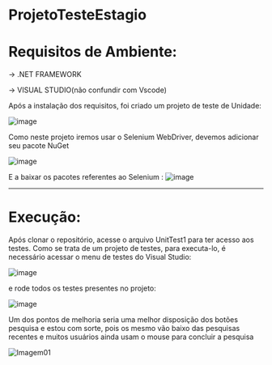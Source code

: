 # ProjetoTesteEstagio

# Requisitos de Ambiente:

→ .NET FRAMEWORK

→ VISUAL STUDIO(não confundir com Vscode)

Após a instalação dos requisitos, foi criado um projeto de teste de Unidade:

![image](https://user-images.githubusercontent.com/101608364/210457375-cb2861fe-7e2b-43b8-9120-8786dd4237a9.png)

Como neste projeto iremos usar o Selenium WebDriver, devemos adicionar seu pacote NuGet

![image](https://user-images.githubusercontent.com/101608364/210457427-aee1e1d5-5c86-4b66-ab11-86d6a9b1bc00.png)

E a baixar os pacotes referentes ao Selenium :
![image](https://user-images.githubusercontent.com/101608364/210457477-b73c1cf3-0106-4c9b-b75c-f7e2e5913ae8.png)

---

# Execução:
Após clonar o repositório, acesse o arquivo UnitTest1 para ter acesso aos testes.
Como se trata de um projeto de testes, para executa-lo, é necessário acessar o menu de testes do Visual Studio:

![image](https://user-images.githubusercontent.com/101608364/210458808-26f8762f-c513-4329-9e2d-2db7c4e95eeb.png)

e rode todos os testes presentes no projeto:

![image](https://user-images.githubusercontent.com/101608364/210459205-0431ee42-f70e-413f-bf1d-126b79bcffd7.png)



Um dos pontos de melhoria seria uma melhor disposição dos botões pesquisa e estou com sorte, 
pois os mesmo vão baixo das pesquisas recentes e muitos usuários ainda usam o mouse para concluir a pesquisa 

![Imagem01](https://user-images.githubusercontent.com/101608364/210458401-bfd9c8dd-4132-4d55-8aa3-f136ae74401f.PNG)

